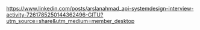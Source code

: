 
https://www.linkedin.com/posts/arslanahmad_api-systemdesign-interview-activity-7261785250144362496-GlTU?utm_source=share&utm_medium=member_desktop

